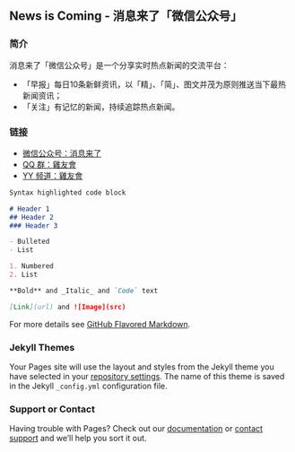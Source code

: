 ## News is Coming - 消息来了「微信公众号」


### 简介

消息来了「微信公众号」是一个分享实时热点新闻的交流平台： 
* 「早报」每日10条新鲜资讯，以「精」、「简」、图文并茂为原则推送当下最热新闻资讯；
* 「关注」有记忆的新闻，持续追踪热点新闻。

### 链接

* [微信公众号：消息来了](https://mp.weixin.qq.com/mp/profile_ext?action=home&__biz=MzU1MjY3ODc0OQ==&scene=126&bizpsid=0&sharer_username=gh_00a8c6c69175&subscene=0&clicktime=1576487753#wechat_redirect)
* [QQ 群：雞友會](https://jq.qq.com/?_wv=1027&k=54K2pbb)
* [YY 频道：雞友會](https://web.yy.com/channel_share_pc/index.html?asid=14740369&sid=14740369&ssid=14740369&tempId=0&uid=0&suid=1065086387)

```markdown
Syntax highlighted code block

# Header 1
## Header 2
### Header 3

- Bulleted
- List

1. Numbered
2. List

**Bold** and _Italic_ and `Code` text

[Link](url) and ![Image](src)
```

For more details see [GitHub Flavored Markdown](https://guides.github.com/features/mastering-markdown/).

### Jekyll Themes

Your Pages site will use the layout and styles from the Jekyll theme you have selected in your [repository settings](https://github.com/NamoWang/newsiscoming.github.io/settings). The name of this theme is saved in the Jekyll `_config.yml` configuration file.

### Support or Contact

Having trouble with Pages? Check out our [documentation](https://help.github.com/categories/github-pages-basics/) or [contact support](https://github.com/contact) and we’ll help you sort it out.
